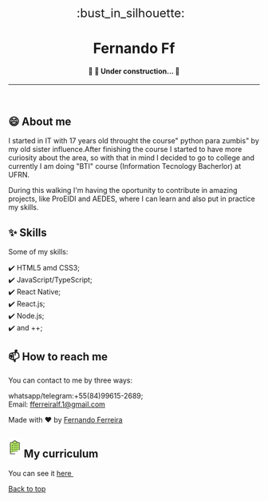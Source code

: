 <div align="center" style="font-size:24px" id="top"> 
:bust_in_silhouette:
  &#xa0;

  <!-- <a href="https://fernandoff.netlify.app">Demo</a> -->
</div>

<h1 align="center">Fernando Ff</h1>

<!-- Status -->

<h4 align="center"> 
	🚧 🚀 Under construction...  🚧
</h4> 

<hr>


<br>

## 😄 About me ##

I started in IT with 17 years old throught the course" python para zumbis" by my old sister influence.After finishing the course I started to have more curiosity about the area, so with that in mind I decided to go to college and currently I am doing "BTI" course (Information Tecnology Bacherlor) at UFRN.

During this walking I'm having the oportunity to contribute in amazing projects, like ProEIDI and AEDES, where I can learn and also put in practice my skills.

## :sparkles: Skills ##

Some of my skills: 

:heavy_check_mark: HTML5 amd CSS3;\
:heavy_check_mark: JavaScript/TypeScript;\
:heavy_check_mark: React Native;\
:heavy_check_mark: React.js;\
:heavy_check_mark: Node.js;\
:heavy_check_mark: and ++;




## 📫 How to reach me

You can contact to me by three ways:

whatsapp/telegram:+55(84)99615-2689;\
Email: fferreiralf.1@gmail.com

Made with :heart: by <a href="https://github.com/fernando-ff" target="_blank">Fernando Ferreira</a>

<h2 style="align-item:center"><img src="./assets/Screenshot_2020-08-30 Inovação Gestão Alura - Cursos online de tecnologia.png" > 
My curriculum
</h2>

</img>

You can see it <a style="color:#000, text-decoration:none" href="./assets/Currículo(1).pdf" download="Fernando Curriculum pdf" target="_blank">here </a>
&#xa0;

<a href="#top">Back to top</a>

